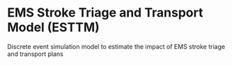 # EMS Stroke Triage and Transport Model (ESTTM)
Discrete event simulation model to estimate the impact of EMS stroke triage and transport plans

